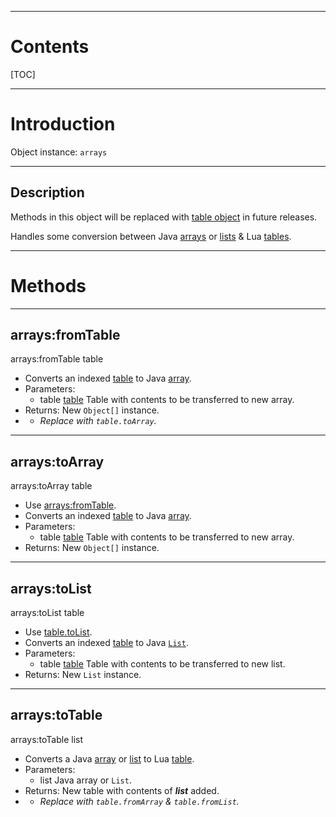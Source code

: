 
---
# Contents

[TOC]


---
# Introduction

Object instance: `arrays`


---
## Description

<span class="deprecated">Methods in this object will be replaced with
[table object][tables] in future releases.</span>

Handles some conversion between Java [arrays][java.util.Arrays] or [lists][java.util.List] &amp; Lua
[tables][LuaTable].


---
# Methods


---
## arrays:fromTable
<div class="function">
    arrays:fromTable <span class="paramlist">table</span>
</div>

- Converts an indexed [table][LuaTable] to Java [array][java.util.Arrays].
- Parameters:
    - <span class="param">table</span>
      <span class="datatype">[table][LuaTable]</span>
      Table with contents to be transferred to new array.
- Returns: New `Object[]` instance.
- <span class="todo"></span>
    - _Replace with `table.toArray`._


---
## arrays:toArray
<div class="function">
    arrays:toArray <span class="paramlist">table</span>
</div>

- <span class="deprecated">Use [arrays:fromTable](#arraysfromtable).</span>
- Converts an indexed [table][LuaTable] to Java [array][java.util.Arrays].
- Parameters:
    - <span class="param">table</span>
      <span class="datatype">[table][LuaTable]</span>
      Table with contents to be transferred to new array.
- Returns: New `Object[]` instance.


---
## arrays:toList
<div class="function">
    arrays:toList <span class="paramlist">table</span>
</div>

- <span class="deprecated">Use [table.toList].</span>
- Converts an indexed [table][LuaTable] to Java [`List`][java.util.List].
- Parameters:
    - <span class="param">table</span>
      <span class="datatype">[table][LuaTable]</span>
      Table with contents to be transferred to new list.
- Returns: New `List` instance.


---
## arrays:toTable
<div class="function">
    arrays:toTable <span class="paramlist">list</span>
</div>

- Converts a Java [array][java.util.Arrays] or [list][java.util.List] to Lua [table][LuaTable].
- Parameters:
    - <span class="param">list</span>
      Java array or `List`.
- Returns: New table with contents of ___list___ added.
- <span class="todo"></span>
    - _Replace with `table.fromArray` &amp; `table.fromList`._


[table.toList]: /reference/lua/objects/tables/#tabletolist
[tables]: /reference/lua/objects/tables/

[java.lang.Object]: https://docs.oracle.com/en/java/javase/11/docs/api/java.base/java/lang/Object.html
[java.util.Arrays]: https://docs.oracle.com/en/java/javase/11/docs/api/java.base/java/util/Arrays.html
[java.util.List]: https://docs.oracle.com/en/java/javase/11/docs/api/java.base/java/util/List.html

[LuaTable]: http://luaj.org/luaj/3.0/api/org/luaj/vm2/LuaTable.html

